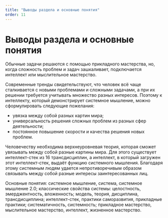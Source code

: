 ```yaml
---
title: "Выводы раздела и основные понятия"
order: 11
---
```


# Выводы раздела и основные понятия



Обычные задачи решаются с помощью прикладного мастерства, но, когда сложность проблем и задач зашкаливает, подключается интеллект или мыслительное мастерство.

Современные тренды свидетельствуют, что человек всё чаще сталкивается с новыми проблемами и сложными задачами, а при их решении требуется учитывать множество разных интересов. Поэтому к интеллекту, который демонстрирует системное мышление, можно сформулировать следующие пожелания:

* увязка между собой разных картин мира;
* универсальность решения сложных проблем из разных сфер деятельности;
* постоянное повышение скорости и качества решения новых проблем.

Человечеству необходима верхнеуровневая теория, которая сможет увязывать между собой разные картины мира. Для этого существует интеллект-стек из 16 трансдисциплин, а интеллект, в который загружен этот интеллект-стек, выдаёт функцию системного мышления. Благодаря этому системным людям удается непротиворечивым образом связывать между собой разные интересы заинтересованных лиц.

Основные понятия: системное мышление, система, системное мышление 2.0; классические свойства системы: целостность, эмерджентность, вложенность; модель, теория, дисциплина, трансдисциплина; интеллект-стек, практики саморазвития, прикладные практики; систематичность, системность; прикладное мастерство, мыслительное мастерство, интеллект, жизненное мастерство.

